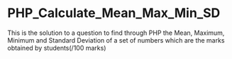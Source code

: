 # PHP_Calculate_Mean_Max_Min_SD
This is the solution to a question to find through PHP the
Mean,
Maximum,
Minimum
and 
Standard Deviation of a set of numbers which are the marks obtained by students(/100 marks)
